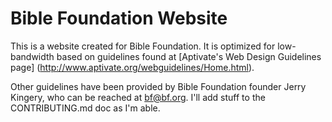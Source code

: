# Bible Foundation Website

This is a website created for Bible Foundation. It is optimized for
low-bandwidth based on guidelines found at
[Aptivate's Web Design Guidelines page]
(http://www.aptivate.org/webguidelines/Home.html).

Other guidelines have been provided by Bible Foundation founder
Jerry Kingery, who can be reached at [bf@bf.org](mailto:bf@bf.org). I'll
add stuff to the CONTRIBUTING.md doc as I'm able.

